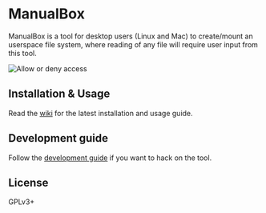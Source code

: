 # ManualBox

ManualBox is a tool for desktop users (Linux and Mac) to create/mount an userspace file system, where reading
of any file will require user input from this tool.

![Allow or deny access](https://github.com/kushaldas/manualbox/raw/master/static/allow_deny.png)

## Installation & Usage

Read the [wiki](https://github.com/kushaldas/manualbox/wiki) for the latest installation and usage guide.

## Development guide

Follow the [development guide](development.md) if you want to hack on the tool.

## License

GPLv3+

